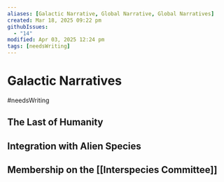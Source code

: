 ```yaml
---
aliases: [Galactic Narrative, Global Narrative, Global Narratives]
created: Mar 18, 2025 09:22 pm
githubIssues:
  - "14"
modified: Apr 03, 2025 12:24 pm
tags: [needsWriting]
---
```


# Galactic Narratives

#needsWriting 

## The Last of Humanity

## Integration with Alien Species

## Membership on the [[Interspecies Committee]]